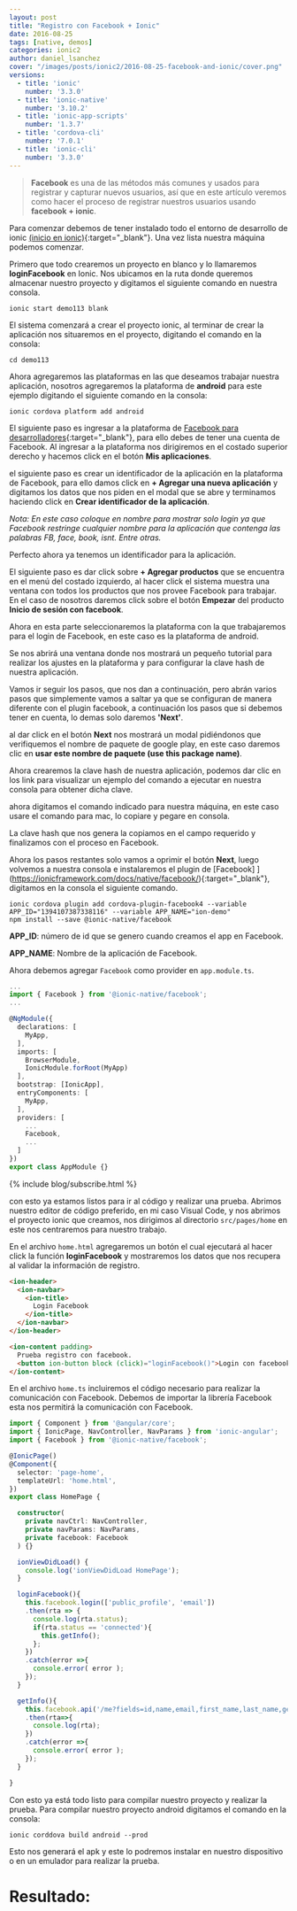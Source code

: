 ```yaml
---
layout: post
title: "Registro con Facebook + Ionic"
date: 2016-08-25
tags: [native, demos]
categories: ionic2
author: daniel_lsanchez
cover: "/images/posts/ionic2/2016-08-25-facebook-and-ionic/cover.png"
versions:
  - title: 'ionic'
    number: '3.3.0'
  - title: 'ionic-native'
    number: '3.10.2'
  - title: 'ionic-app-scripts'
    number: '1.3.7'
  - title: 'cordova-cli'
    number: '7.0.1'
  - title: 'ionic-cli'
    number: '3.3.0'
---
```


> **Facebook** es una de las métodos más comunes y usados para registrar y capturar nuevos usuarios, así que en este artículo veremos como hacer el proceso de registrar nuestros usuarios usando **facebook + ionic**.

<amp-img width="800" height="450" layout="responsive" src="/images/posts/ionic2/2016-08-25-facebook-and-ionic/cover.png"></amp-img>

Para comenzar debemos de tener instalado todo el entorno de desarrollo de ionic [(inicio en ionic)](http://ionicframework.com/docs/intro/installation/){:target="_blank"}. Una vez lista nuestra máquina podemos comenzar.

Primero que todo crearemos un proyecto en blanco y lo llamaremos **loginFacebook** en Ionic. Nos ubicamos en la ruta donde queremos almacenar nuestro proyecto y digitamos el siguiente comando en nuestra consola.

```
ionic start demo113 blank
```

El sistema comenzará a crear el proyecto ionic, al terminar de crear la aplicación nos situaremos en el proyecto, digitando el comando en la consola:

```
cd demo113
```

Ahora agregaremos las plataformas en las que deseamos trabajar nuestra aplicación, nosotros agregaremos la plataforma de **android** para este ejemplo digitando el siguiente comando en la consola:

```
ionic cordova platform add android
```

El siguiente paso es ingresar a la plataforma de [Facebook para desarrolladores](https://developers.facebook.com/){:target="_blank"}, para ello debes de tener una cuenta de Facebook. Al ingresar a la plataforma nos dirigiremos en el costado superior derecho y hacemos click en el botón **Mis aplicaciones**.

<amp-img width="1280" height="800" layout="responsive" src="/images/posts/ionic2/2016-08-25-facebook-and-ionic/screen1.png"></amp-img>

el siguiente paso es crear un identificador de la aplicación en la plataforma de Facebook, para ello damos click en **+ Agregar una nueva aplicación** y digitamos los datos que nos piden en el modal que se abre y terminamos haciendo click en **Crear identificador de la aplicación**.

<amp-img width="1280" height="800" layout="responsive" src="/images/posts/ionic2/2016-08-25-facebook-and-ionic/screen2.png"></amp-img>

*Nota: En este caso coloque en nombre para mostrar solo login ya que Facebook restringe cualquier nombre para la aplicación que contenga las palabras FB, face, book, isnt. Entre otras.*

Perfecto ahora ya tenemos un identificador para la aplicación.

<amp-img width="1280" height="800" layout="responsive" src="/images/posts/ionic2/2016-08-25-facebook-and-ionic/screen3.png"></amp-img>

El siguiente paso es dar click sobre **+ Agregar productos** que se encuentra en el menú del costado izquierdo, al hacer click el sistema muestra una ventana con todos los productos que nos provee Facebook para trabajar. En el caso de nosotros daremos click sobre el botón **Empezar** del producto **Inicio de sesión con facebook**.

<amp-img width="1280" height="800" layout="responsive" src="/images/posts/ionic2/2016-08-25-facebook-and-ionic/screen4.png"></amp-img>

Ahora en esta parte seleccionaremos la plataforma con la que trabajaremos para el login de Facebook, en este caso es la plataforma de android.

<amp-img width="1280" height="800" layout="responsive" src="/images/posts/ionic2/2016-08-25-facebook-and-ionic/screen5.png"></amp-img>

Se nos abrirá una ventana donde nos mostrará un pequeño tutorial para realizar los ajustes en la plataforma  y para configurar la clave hash de nuestra aplicación.

<amp-img width="1280" height="800" layout="responsive" src="/images/posts/ionic2/2016-08-25-facebook-and-ionic/screen6.png"></amp-img>

Vamos ir seguir los pasos, que nos dan a continuación, pero abrán varios pasos que simplemente vamos a saltar ya que se configuran de manera diferente con el plugin facebook, a continuación los pasos que si debemos tener en cuenta, lo demas solo daremos **'Next'**.

<amp-img width="1280" height="800" layout="responsive" src="/images/posts/ionic2/2016-08-25-facebook-and-ionic/screen7.png"></amp-img>

al dar click en el botón **Next** nos mostrará un modal pidiéndonos que verifiquemos el nombre de paquete de google play, en este caso daremos clic en **usar este nombre de paquete (use this package name)**.

<amp-img width="1280" height="800" layout="responsive" src="/images/posts/ionic2/2016-08-25-facebook-and-ionic/screen8.png"></amp-img>

Ahora crearemos la clave hash de nuestra aplicación, podemos dar clic en los link para visualizar un ejemplo del comando a ejecutar en nuestra consola para obtener dicha clave.

<amp-img width="1280" height="800" layout="responsive" src="/images/posts/ionic2/2016-08-25-facebook-and-ionic/screen9.png"></amp-img>

ahora digitamos el comando indicado para nuestra máquina, en este caso usare el comando para mac, lo copiare y pegare en consola.

<amp-img width="690" height="460" layout="responsive" src="/images/posts/ionic2/2016-08-25-facebook-and-ionic/screen10.png"></amp-img>

La clave hash que nos genera la copiamos en el campo requerido y finalizamos con el proceso en Facebook.

<amp-img width="1280" height="800" layout="responsive" src="/images/posts/ionic2/2016-08-25-facebook-and-ionic/screen11.png"></amp-img>

Ahora los pasos restantes solo vamos a oprimir el botón **Next**, luego volvemos a nuestra consola e instalaremos el plugin de [Facebook]
](https://ionicframework.com/docs/native/facebook/){:target="_blank"}, digitamos en la consola el siguiente comando.

```
ionic cordova plugin add cordova-plugin-facebook4 --variable APP_ID="1394107387338116" --variable APP_NAME="ion-demo"
npm install --save @ionic-native/facebook
```

**APP_ID**: número de id que se genero cuando creamos el app en Facebook.

**APP_NAME**: Nombre de la aplicación de Facebook.

<amp-img width="803" height="307" layout="responsive" src="/images/posts/ionic2/2016-08-25-facebook-and-ionic/screen12.png"></amp-img>

Ahora debemos agregar `Facebook` como provider en `app.module.ts`.

```ts
...
import { Facebook } from '@ionic-native/facebook';
...

@NgModule({
  declarations: [
    MyApp,
  ],
  imports: [
    BrowserModule,
    IonicModule.forRoot(MyApp)
  ],
  bootstrap: [IonicApp],
  entryComponents: [
    MyApp,
  ],
  providers: [
    ...
    Facebook,
    ...
  ]
})
export class AppModule {}
```

{% include blog/subscribe.html %}

con esto ya estamos listos para ir al código y realizar una prueba. Abrimos nuestro editor de código preferido, en mi caso Visual Code, y nos abrimos el proyecto ionic que creamos, nos dirigimos al directorio `src/pages/home` en este nos centraremos para nuestro trabajo.

En el archivo `home.html` agregaremos un botón el cual ejecutará al hacer click la función **loginFacebook** y mostraremos los datos que nos recupera al validar la información de registro.

```html
<ion-header>
  <ion-navbar>
    <ion-title>
      Login Facebook
    </ion-title>
  </ion-navbar>
</ion-header>

<ion-content padding>
  Prueba registro con facebook.
  <button ion-button block (click)="loginFacebook()">Login con facebook</button>
</ion-content>
```

En el archivo `home.ts` incluiremos el código necesario para realizar la comunicación con Facebook. Debemos de importar la librería Facebook esta nos permitirá la comunicación con Facebook.

```ts
import { Component } from '@angular/core';
import { IonicPage, NavController, NavParams } from 'ionic-angular';
import { Facebook } from '@ionic-native/facebook';

@IonicPage()
@Component({
  selector: 'page-home',
  templateUrl: 'home.html',
})
export class HomePage {

  constructor(
    private navCtrl: NavController,
    private navParams: NavParams,
    private facebook: Facebook
  ) {}

  ionViewDidLoad() {
    console.log('ionViewDidLoad HomePage');
  }

  loginFacebook(){
    this.facebook.login(['public_profile', 'email'])
    .then(rta => {
      console.log(rta.status);
      if(rta.status == 'connected'){
        this.getInfo();
      };
    })
    .catch(error =>{
      console.error( error );
    });
  }

  getInfo(){
    this.facebook.api('/me?fields=id,name,email,first_name,last_name,gender',['public_profile','email'])
    .then(rta=>{
      console.log(rta);
    })
    .catch(error =>{
      console.error( error );
    });
  }

}
```

Con esto ya está todo listo para compilar nuestro proyecto y realizar la prueba. 
Para compilar nuestro proyecto android digitamos el comando en la consola:

```
ionic corddova build android --prod
```

Esto nos generará el apk y este lo podremos instalar en nuestro dispositivo o en un emulador para realizar la prueba.

# Resultado:

<div class="row wrap">
  <div class="col col-100 col-md-50 col-lg-50">
    <amp-img width="720" height="1280" layout="responsive" src="http://i.cubeupload.com/psktlb.jpeg"></amp-img>
  </div>
  <div class="col col-100 col-md-50 col-lg-50">
   <amp-img width="720" height="1280" layout="responsive" src="http://i.cubeupload.com/m8LA1M.jpeg"></amp-img>
  </div>
</div>
<amp-img width="1280" height="800" layout="responsive" src="http://i.cubeupload.com/TrKouV.png"></amp-img>
